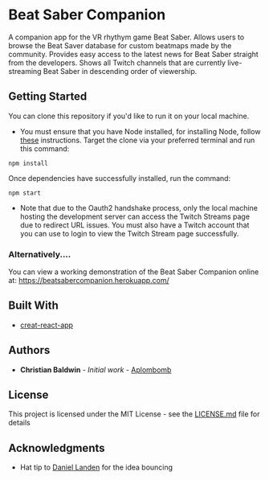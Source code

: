 # Beat Saber Companion

A companion app for the VR rhythym game Beat Saber.
Allows users to browse the Beat Saver database for custom beatmaps made by the community.
Provides easy access to the latest news for Beat Saber straight from the developers.
Shows all Twitch channels that are currently live-streaming Beat Saber in descending order of viewership.

## Getting Started

You can clone this repository if you'd like to run it on your local machine.

- You must ensure that you have Node installed, for installing Node, follow [these](https://nodejs.org/en/download/) instructions.
  Target the clone via your preferred terminal and run this command:

```
npm install
```

Once dependencies have successfully installed, run the command:

```
npm start
```

- Note that due to the Oauth2 handshake process, only the local machine hosting the development
  server can access the Twitch Streams page due to redirect URL issues. You must also have a Twitch
  account that you can use to login to view the Twitch Stream page successfully.

### Alternatively....

You can view a working demonstration of the Beat Saber Companion online at:
https://beatsabercompanion.herokuapp.com/

## Built With

- [creat-react-app](https://github.com/facebook/create-react-app)

## Authors

- **Christian Baldwin** - _Initial work_ - [Aplombomb](https://github.com/Aplombomb)

## License

This project is licensed under the MIT License - see the [LICENSE.md](LICENSE.md) file for details

## Acknowledgments

- Hat tip to [Daniel Landen](https://github.com/DanielLandonJr) for the idea bouncing
